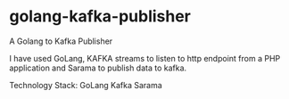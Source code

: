 # golang-kafka-publisher
A Golang to Kafka Publisher

I have used GoLang, KAFKA streams to listen to http endpoint from a PHP application and Sarama to publish data to kafka.

Technology Stack:
GoLang
Kafka 
Sarama

